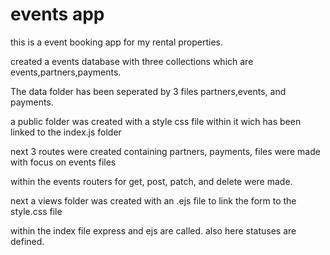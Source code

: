 # events app
this is a event booking app for my rental properties. 

created a events database with three collections which are events,partners,payments.

The data folder has been seperated by 3 files partners,events, and payments.

a public folder was created with a style css file within it wich has been linked to the index.js folder

next 3 routes were created containing partners, payments, files were made with focus on events files

within the events 
routers for get, post, patch, and delete were made.

next a views folder was created with an .ejs file to link the form to the style.css file

within the index file express and ejs are called. also here statuses are defined.


